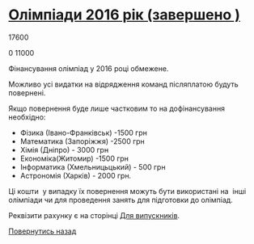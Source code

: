 # [Олімпіади 2016 рік (завершено )](/info/for-grads/олімпіади-2016-рік/)

17600

0
11000

Фінансування олімпіад у 2016 році обмежене.

Можливо усі видатки на відрядження команд післяплатою будуть повернені.

Якщо повернення буде лише частковим то на дофінансування необхідно:

- Фізика (Івано-Франківськ) -1500 грн
- Математика (Запоріжжя) -2500 грн
- Хімія (Дніпро) - 3000 грн
- Економіка(Житомир) -1500 грн
- Інформатика (Хмельницьцький) - 500 грн
- Астрономія (Харків) - 2000 грн.

Ці кошти  у випадку їх повернення можуть бути використані на  інші олімпіади чи для проведення занять для підготовки до олімпіад.

Реквізити рахунку є на сторінці [Для випускників](/%D0%B4%D0%BB%D1%8F-%D0%B2%D0%B8%D0%BF%D1%83%D1%81%D0%BA%D0%BD%D0%B8%D0%BA%D1%96%D0%B2/).

<!-- <form action="/%D0%B4%D0%BB%D1%8F-%D0%B2%D0%B8%D0%BF%D1%83%D1%81%D0%BA%D0%BD%D0%B8%D0%BA%D1%96%D0%B2/%D0%BE%D0%BB%D1%96%D0%BC%D0%BF%D1%96%D0%B0%D0%B4%D0%B8-2016-%D1%80%D1%96%D0%BA" class="donateform" enctype="multipart/form-data" method="post"><input id="Email" name="Email" placeholder="email@domain.com" type="email" value="" /><input id="Name" name="Name" placeholder="Вася Пупкін" type="text" value="" /><input type="number" id="Amount" name="Amount" placeholder="100 UAH" />
<input type="hidden" id="ProjectId" name="ProjectId" value="1398" />
<input type="hidden" id="Subscribe" name="Subscribe" value="fasle" />
<input type="submit" value="Зробити внесок" />
<input name='ufprt' type='hidden' value='B955F16DBAE01CB0079B57B1E2CEB7DBB22D935EF0A55B0A7F142CE53625AE1ECEE8D6C57D126F874BA8800C39485FDEBAB171A50ED6B2407DE89A55FDA27ABD31201357AAE4042A92858CA506738ABC03D94DC2D80065A81A085ADE8F8D419A7EA5F002624C6EC35AE180928B80CA3549102ADF8FB9EEE064625D99BC73DDA6C5B910DC3EAE7ABAD7B79C2D2922FBDD' /></form> -->

[Повернутись назад](/info/for-grads/)
